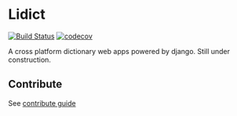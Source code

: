 # Lidict

[![Build Status](https://img.shields.io/travis/codertx/Lidict/master.svg?style=flat-square)](https://travis-ci.org/codertx/Lidict)
[![codecov](https://img.shields.io/codecov/c/gh/codertx/lightil.svg?style=flat-square)](https://codecov.io/gh/codertx/lightil)


A cross platform dictionary web apps powered by django. Still under construction.

## Contribute

See [contribute guide](https://github.com/codertx/lightil/blob/master/CONTRIBUTING.md)
